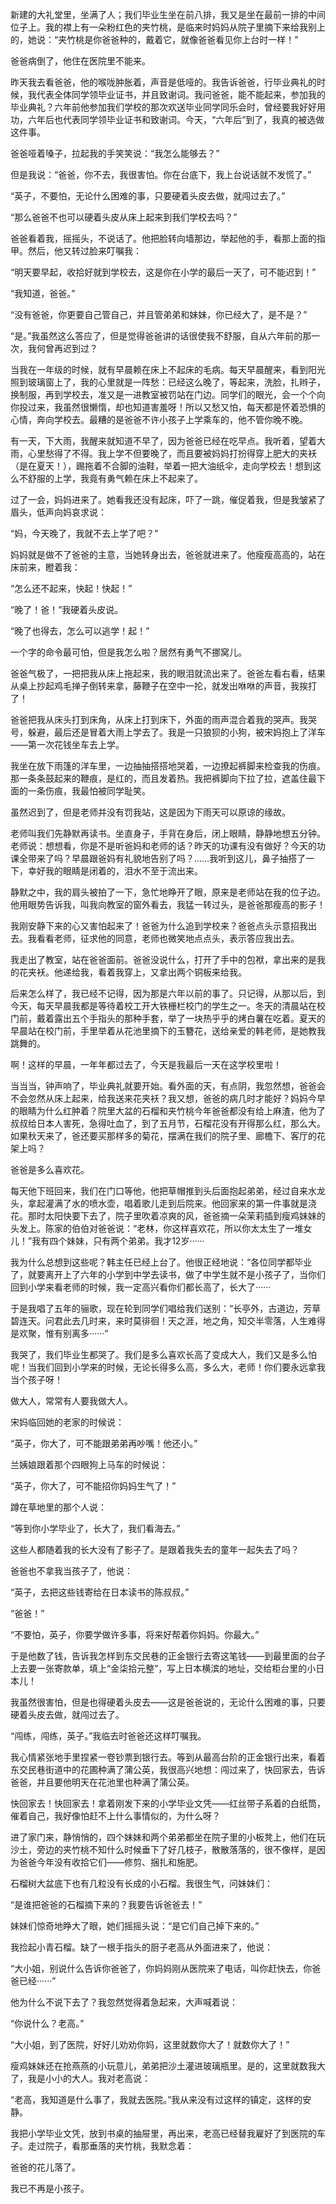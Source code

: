 新建的大礼堂里，坐满了人；我们毕业生坐在前八排，我又是坐在最前一排的中间位子上。我的襟上有一朵粉红色的夹竹桃，是临来时妈妈从院子里摘下来给我别上的，她说：“夹竹桃是你爸爸种的，戴着它，就像爸爸看见你上台时一样！”

爸爸病倒了，他住在医院里不能来。

昨天我去看爸爸，他的喉咙肿胀着，声音是低哑的。我告诉爸爸，行毕业典礼的时候，我代表全体同学领毕业证书，并且致谢词。我问爸爸，能不能起来，参加我的毕业典礼？六年前他参加我们学校的那次欢送毕业同学同乐会时，曾经要我好好用功，六年后也代表同学领毕业证书和致谢词。今天，“六年后”到了，我真的被选做这件事。

爸爸哑着嗓子，拉起我的手笑笑说：“我怎么能够去？”

但是我说：“爸爸，你不去，我很害怕。你在台底下，我上台说话就不发慌了。”

“英子，不要怕，无论什么困难的事，只要硬着头皮去做，就闯过去了。”

“那么爸爸不也可以硬着头皮从床上起来到我们学校去吗？”

爸爸看着我，摇摇头，不说话了。他把脸转向墙那边，举起他的手，看那上面的指甲。然后，他又转过脸来叮嘱我：

“明天要早起，收拾好就到学校去，这是你在小学的最后一天了，可不能迟到！”

“我知道，爸爸。”

“没有爸爸，你更要自己管自己，并且管弟弟和妹妹，你已经大了，是不是？”

“是。”我虽然这么答应了，但是觉得爸爸讲的话很使我不舒服，自从六年前的那一次，我何曾再迟到过？

当我在一年级的时候，就有早晨赖在床上不起床的毛病。每天早晨醒来，看到阳光照到玻璃窗上了，我的心里就是一阵愁：已经这么晚了，等起来，洗脸，扎辫子，换制服，再到学校去，准又是一进教室被罚站在门边。同学们的眼光，会一个个向你投过来，我虽然很懒惰，却也知道害羞呀！所以又愁又怕，每天都是怀着恐惧的心情，奔向学校去。最糟的是爸爸不许小孩子上学乘车的，他不管你晚不晚。

有一天，下大雨，我醒来就知道不早了，因为爸爸已经在吃早点。我听着，望着大雨，心里愁得了不得。我上学不但要晚了，而且要被妈妈打扮得穿上肥大的夹袄（是在夏天！），踢拖着不合脚的油鞋，举着一把大油纸伞，走向学校去！想到这么不舒服的上学，我竟有勇气赖在床上不起来了。

过了一会，妈妈进来了。她看我还没有起床，吓了一跳，催促着我，但是我皱紧了眉头，低声向妈哀求说：

“妈，今天晚了，我就不去上学了吧？”

妈妈就是做不了爸爸的主意，当她转身出去，爸爸就进来了。他瘦瘦高高的，站在床前来，瞪着我：

“怎么还不起来，快起！快起！”

“晚了！爸！”我硬着头皮说。

“晚了也得去，怎么可以逃学！起！”

一个字的命令最可怕，但是我怎么啦？居然有勇气不挪窝儿。

爸爸气极了，一把把我从床上拖起来，我的眼泪就流出来了。爸爸左看右看，结果从桌上抄起鸡毛掸子倒转来拿，藤鞭子在空中一抡，就发出咻咻的声音，我挨打了！

爸爸把我从床头打到床角，从床上打到床下，外面的雨声混合着我的哭声。我哭号，躲避，最后还是冒着大雨上学去了。我是一只狼狈的小狗，被宋妈抱上了洋车——第一次花钱坐车去上学。

我坐在放下雨篷的洋车里，一边抽抽搭搭地哭着，一边撩起裤脚来检查我的伤痕。那一条条鼓起来的鞭痕，是红的，而且发着热。我把裤脚向下拉了拉，遮盖住最下面的一条伤痕，我最怕被同学耻笑。

虽然迟到了，但是老师并没有罚我站，这是因为下雨天可以原谅的缘故。

老师叫我们先静默再读书。坐直身子，手背在身后，闭上眼睛，静静地想五分钟。老师说：想想看，你是不是听爸妈和老师的话？昨天的功课有没有做好？今天的功课全带来了吗？早晨跟爸妈有礼貌地告别了吗？……我听到这儿，鼻子抽搭了一下，幸好我的眼睛是闭着的，泪水不至于流出来。

静默之中，我的肩头被拍了一下，急忙地睁开了眼，原来是老师站在我的位子边。他用眼势告诉我，叫我向教室的窗外看去，我猛一转过头，是爸爸那瘦高的影子！

我刚安静下来的心又害怕起来了！爸爸为什么追到学校来？爸爸点头示意招我出去。我看看老师，征求他的同意，老师也微笑地点点头，表示答应我出去。

我走出了教室，站在爸爸面前。爸爸没说什么，打开了手中的包袱，拿出来的是我的花夹袄。他递给我，看着我穿上，又拿出两个铜板来给我。

后来怎么样了，我已经不记得，因为那是六年以前的事了。只记得，从那以后，到今天，每天早晨我都是等待着校工开大铁栅栏校门的学生之一。冬天的清晨站在校门前，戴着露出五个手指头的那种手套，举了一块热乎乎的烤白薯在吃着。夏天的早晨站在校门前，手里举着从花池里摘下的玉簪花，送给亲爱的韩老师，是她教我跳舞的。

啊！这样的早晨，一年年都过去了，今天是我最后一天在这学校里啦！

当当当，钟声响了，毕业典礼就要开始。看外面的天，有点阴，我忽然想，爸爸会不会忽然从床上起来，给我送来花夹袄？我又想，爸爸的病几时才能好？妈妈今早的眼睛为什么红肿着？院里大盆的石榴和夹竹桃今年爸爸都没有给上麻渣，他为了叔叔给日本人害死，急得吐血了，到了五月节，石榴花没有开得那么红，那么大。如果秋天来了，爸还要买那样多的菊花，摆满在我们的院子里、廊檐下、客厅的花架上吗？

爸爸是多么喜欢花。

每天他下班回来，我们在门口等他，他把草帽推到头后面抱起弟弟，经过自来水龙头，拿起灌满了水的喷水壶，唱着歌儿走到后院来。他回家来的第一件事就是浇花。那时太阳快要下去了，院子里吹着凉爽的风，爸爸摘一朵茉莉插到瘦鸡妹妹的头发上。陈家的伯伯对爸爸说：“老林，你这样喜欢花，所以你太太生了一堆女儿！”我有四个妹妹，只有两个弟弟。我才12岁······

我为什么总想到这些呢？韩主任已经上台了。他很正经地说：“各位同学都毕业了，就要离开上了六年的小学到中学去读书，做了中学生就不是小孩子了，当你们回到小学来看老师的时候，我一定高兴看你们都长高了，长大了······

于是我唱了五年的骊歌，现在轮到同学们唱给我们送别：“长亭外，古道边，芳草碧连天。问君此去几时来，来时莫徘徊！天之涯，地之角，知交半零落，人生难得是欢聚，惟有别离多······”

我哭了，我们毕业生都哭了。我们是多么喜欢长高了变成大人，我们又是多么怕呢！当我们回到小学来的时候，无论长得多么高，多么大，老师！你们要永远拿我当个孩子呀！

做大人，常常有人要我做大人。

宋妈临回她的老家的时候说：

“英子，你大了，可不能跟弟弟再吵嘴！他还小。”

兰姨娘跟着那个四眼狗上马车的时候说：

“英子，你大了，可不能招你妈妈生气了！”

蹲在草地里的那个人说：

“等到你小学毕业了，长大了，我们看海去。”

这些人都随着我的长大没有了影子了。是跟着我失去的童年一起失去了吗？

爸爸也不拿我当孩子了，他说：

“英子，去把这些钱寄给在日本读书的陈叔叔。”

“爸爸！”

“不要怕，英子，你要学做许多事，将来好帮着你妈妈。你最大。”

于是他数了钱，告诉我怎样到东交民巷的正金银行去寄这笔钱——到最里面的台子上去要一张寄款单，填上“金柒拾元整”，写上日本横滨的地址，交给柜台里的小日本儿！

我虽然很害怕，但是也得硬着头皮去——这是爸爸说的，无论什么困难的事，只要硬着头皮去做，就闯过去了。

“闯练，闯练，英子。”我临去时爸爸还这样叮嘱我。

我心情紧张地手里捏紧一卷钞票到银行去。等到从最高台阶的正金银行出来，看着东交民巷街道中的花圃种满了蒲公英，我很高兴地想：闯过来了，快回家去，告诉爸爸，并且要他明天在花池里也种满了蒲公英。

快回家去！快回家去！拿着刚发下来的小学毕业文凭——红丝带子系着的白纸筒，催着自己，我好像怕赶不上什么事情似的，为什么呀？

进了家门来，静悄悄的，四个妹妹和两个弟弟都坐在院子里的小板凳上，他们在玩沙土，旁边的夹竹桃不知什么时候垂下了好几枝子，散散落落的，很不像样，是因为爸爸今年没有收拾它们——修剪、捆扎和施肥。

石榴树大盆底下也有几粒没有长成的小石榴。我很生气，问妹妹们：

“是谁把爸爸的石榴摘下来的？我要告诉爸爸去！”

妹妹们惊奇地睁大了眼，她们摇摇头说：“是它们自己掉下来的。”

我捡起小青石榴。缺了一根手指头的厨子老高从外面进来了，他说：

“大小姐，别说什么告诉你爸爸了，你妈妈刚从医院来了电话，叫你赶快去，你爸爸已经······”

他为什么不说下去了？我忽然觉得着急起来，大声喊着说：

“你说什么？老高。”

“大小姐，到了医院，好好儿劝劝你妈，这里就数你大了！就数你大了！”

瘦鸡妹妹还在抢燕燕的小玩意儿，弟弟把沙土灌进玻璃瓶里。是的，这里就数我大了，我是小小的大人。我对老高说：

“老高，我知道是什么事了，我就去医院。”我从来没有过这样的镇定，这样的安静。

我把小学毕业文凭，放到书桌的抽屉里，再出来，老高已经替我雇好了到医院的车子。走过院子，看那垂落的夹竹桃，我默念着：

爸爸的花儿落了。

我已不再是小孩子。
